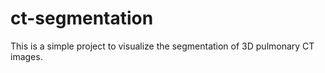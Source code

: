 # ct-segmentation
This is a simple project to visualize the segmentation of 3D pulmonary CT images.
